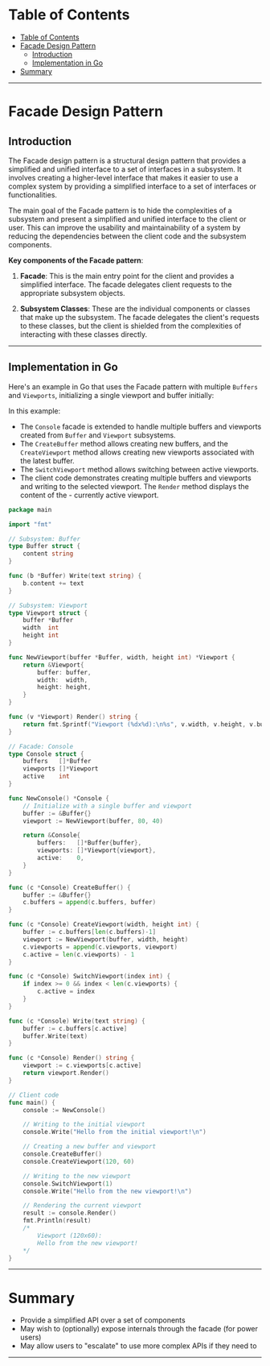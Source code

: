 # Table of Contents

- [Table of Contents](#table-of-contents)
- [Facade Design Pattern](#facade-design-pattern)
	- [Introduction](#introduction)
	- [Implementation in Go](#implementation-in-go)
- [Summary](#summary)

---

# Facade Design Pattern

## Introduction

The Facade design pattern is a structural design pattern that provides a simplified and unified interface to a set of interfaces in a subsystem. It involves creating a higher-level interface that makes it easier to use a complex system by providing a simplified interface to a set of interfaces or functionalities.

The main goal of the Facade pattern is to hide the complexities of a subsystem and present a simplified and unified interface to the client or user. This can improve the usability and maintainability of a system by reducing the dependencies between the client code and the subsystem components.

**Key components of the Facade pattern**:

1. **Facade**: This is the main entry point for the client and provides a simplified interface. The facade delegates client requests to the appropriate subsystem objects.

2. **Subsystem Classes**: These are the individual components or classes that make up the subsystem. The facade delegates the client's requests to these classes, but the client is shielded from the complexities of interacting with these classes directly.

---

## Implementation in Go

Here's an example in Go that uses the Facade pattern with multiple `Buffers` and `Viewports`, initializing a single viewport and buffer initially:

In this example:

- The `Console` facade is extended to handle multiple buffers and viewports created from `Buffer` and `Viewport` subsystems.
- The `CreateBuffer` method allows creating new buffers, and the `CreateViewport` method allows creating new viewports associated with the latest buffer.
- The `SwitchViewport` method allows switching between active viewports.
- The client code demonstrates creating multiple buffers and viewports and writing to the selected viewport. The `Render` method displays the content of the - currently active viewport.

```go
package main

import "fmt"

// Subsystem: Buffer
type Buffer struct {
	content string
}

func (b *Buffer) Write(text string) {
	b.content += text
}

// Subsystem: Viewport
type Viewport struct {
	buffer *Buffer
	width  int
	height int
}

func NewViewport(buffer *Buffer, width, height int) *Viewport {
	return &Viewport{
		buffer: buffer,
		width:  width,
		height: height,
	}
}

func (v *Viewport) Render() string {
	return fmt.Sprintf("Viewport (%dx%d):\n%s", v.width, v.height, v.buffer.content)
}

// Facade: Console
type Console struct {
	buffers   []*Buffer
	viewports []*Viewport
	active    int
}

func NewConsole() *Console {
	// Initialize with a single buffer and viewport
	buffer := &Buffer{}
	viewport := NewViewport(buffer, 80, 40)

	return &Console{
		buffers:   []*Buffer{buffer},
		viewports: []*Viewport{viewport},
		active:    0,
	}
}

func (c *Console) CreateBuffer() {
	buffer := &Buffer{}
	c.buffers = append(c.buffers, buffer)
}

func (c *Console) CreateViewport(width, height int) {
	buffer := c.buffers[len(c.buffers)-1]
	viewport := NewViewport(buffer, width, height)
	c.viewports = append(c.viewports, viewport)
	c.active = len(c.viewports) - 1
}

func (c *Console) SwitchViewport(index int) {
	if index >= 0 && index < len(c.viewports) {
		c.active = index
	}
}

func (c *Console) Write(text string) {
	buffer := c.buffers[c.active]
	buffer.Write(text)
}

func (c *Console) Render() string {
	viewport := c.viewports[c.active]
	return viewport.Render()
}

// Client code
func main() {
	console := NewConsole()

	// Writing to the initial viewport
	console.Write("Hello from the initial viewport!\n")

	// Creating a new buffer and viewport
	console.CreateBuffer()
	console.CreateViewport(120, 60)

	// Writing to the new viewport
	console.SwitchViewport(1)
	console.Write("Hello from the new viewport!\n")

	// Rendering the current viewport
	result := console.Render()
	fmt.Println(result)
	/*
		Viewport (120x60):
		Hello from the new viewport!
	*/
}
```

---

# Summary

- Provide a simplified API over a set of components
- May wish to (optionally) expose internals through the facade (for power users)
- May allow users to "escalate" to use more complex APIs if they need to

---

